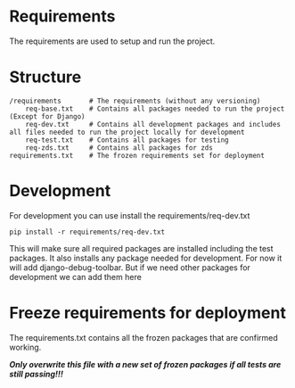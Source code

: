 Requirements
============

The requirements are used to setup and run the project.

Structure
=========

```
/requirements       # The requirements (without any versioning)
    req-base.txt    # Contains all packages needed to run the project (Except for Django)
    req-dev.txt     # Contains all development packages and includes all files needed to run the project locally for development 
    req-test.txt    # Contains all packages for testing
    req-zds.txt     # Contains all packages for zds
requirements.txt    # The frozen requirements set for deployment
```

Development
===========

For development you can use install the requirements/req-dev.txt

```
pip install -r requirements/req-dev.txt
```

This will make sure all required packages are installed including the test packages.
It also installs any package needed for development. For now it will add django-debug-toolbar. 
But if we need other packages for development we can add them here

Freeze requirements for deployment
==================================

The requirements.txt contains all the frozen packages that are confirmed working.

***Only overwrite this file with a new set of frozen packages if all tests are still passing!!!*** 
